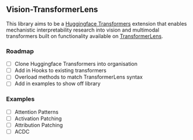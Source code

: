 ## Vision-TransformerLens

This library aims to be a [Huggingface Transformers](https://github.com/huggingface/transformers) extension that enables mechanistic interpretability research into vision and multimodal transformers built on functionality available on [TransformerLens](https://github.com/neelnanda-io/TransformerLens).

### Roadmap
- [ ] Clone Huggingface Transformers into organisation
- [ ] Add in Hooks to existing transformers
- [ ] Overload methods to match TransformerLens syntax
- [ ] Add in examples to show off library

### Examples
- [ ] Attention Patterns
- [ ] Activation Patching
- [ ] Attribution Patching
- [ ] ACDC
